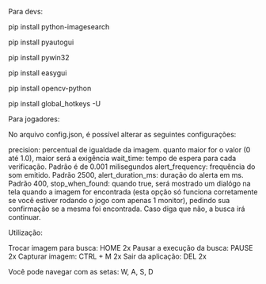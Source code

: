 Para devs:

pip install python-imagesearch

pip install pyautogui

pip install pywin32

pip install easygui

pip install opencv-python

pip install global_hotkeys -U


Para jogadores:

No arquivo config.json, é possível alterar as seguintes configurações:

precision: percentual de igualdade da imagem. quanto maior for o valor (0 até 1.0), maior será a exigência
wait_time: tempo de espera para cada verificação. Padrão é de 0.001 milisegundos
alert_frequency: frequência do som emitido. Padrão 2500,
alert_duration_ms: duração do alerta em ms. Padrão 400,
stop_when_found: quando true, será mostrado um dialógo na tela quando a imagem for encontrada (esta opção só funciona corretamente se você estiver rodando o jogo com apenas 1 monitor), pedindo sua confirmação se a mesma foi encontrada. Caso diga que não, a busca irá continuar.



Utilização:

Trocar imagem para busca: HOME 2x
Pausar a execução da busca: PAUSE 2x
Capturar imagem: CTRL + M 2x
Sair da aplicação: DEL 2x

Você pode navegar com as setas: W, A, S, D

